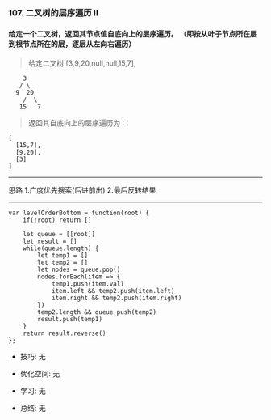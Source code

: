 
### 107. 二叉树的层序遍历 II

#### 给定一个二叉树，返回其节点值自底向上的层序遍历。 （即按从叶子节点所在层到根节点所在的层，逐层从左向右遍历）
  
> 给定二叉树 [3,9,20,null,null,15,7],
```
    3
   / \
  9  20
    /  \
   15   7
```
> 返回其自底向上的层序遍历为：
```
[
  [15,7],
  [9,20],
  [3]
]
```

---

思路
1.广度优先搜索(后进前出)
2.最后反转结果

---

```
var levelOrderBottom = function(root) {
    if(!root) return []

    let queue = [[root]]
    let result = []
    while(queue.length) {
        let temp1 = []
        let temp2 = []
        let nodes = queue.pop()
        nodes.forEach(item => {
            temp1.push(item.val)
            item.left && temp2.push(item.left)
            item.right && temp2.push(item.right)
        })
        temp2.length && queue.push(temp2)
        result.push(temp1)
    }
    return result.reverse()
};
```

* 技巧: 无 

* 优化空间: 无 

* 学习: 无

* 总结: 无
